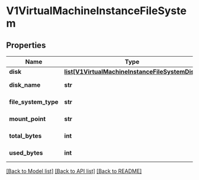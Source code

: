 # V1VirtualMachineInstanceFileSystem

## Properties
Name | Type | Description | Notes
------------ | ------------- | ------------- | -------------
**disk** | [**list[V1VirtualMachineInstanceFileSystemDisk]**](V1VirtualMachineInstanceFileSystemDisk.md) |  | [optional] 
**disk_name** | **str** |  | [default to '']
**file_system_type** | **str** |  | [default to '']
**mount_point** | **str** |  | [default to '']
**total_bytes** | **int** |  | [default to 0]
**used_bytes** | **int** |  | [default to 0]

[[Back to Model list]](../README.md#documentation-for-models) [[Back to API list]](../README.md#documentation-for-api-endpoints) [[Back to README]](../README.md)


